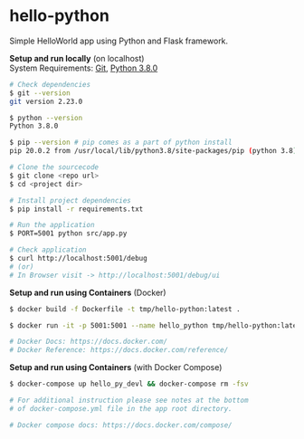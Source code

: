 # hello-python

Simple HelloWorld app using Python and Flask framework.

**Setup and run locally** (on localhost)  
System Requirements: [Git](http://www.git-scm.com), [Python 3.8.0](https://www.python.org/downloads/)

```bash
# Check dependencies
$ git --version
git version 2.23.0

$ python --version
Python 3.8.0

$ pip --version # pip comes as a part of python install
pip 20.0.2 from /usr/local/lib/python3.8/site-packages/pip (python 3.8)

# Clone the sourcecode
$ git clone <repo url>
$ cd <project dir>

# Install project dependencies
$ pip install -r requirements.txt

# Run the application
$ PORT=5001 python src/app.py

# Check application
$ curl http://localhost:5001/debug
# (or)
# In Browser visit -> http://localhost:5001/debug/ui
```

**Setup and run using Containers** (Docker)

```bash
$ docker build -f Dockerfile -t tmp/hello-python:latest .

$ docker run -it -p 5001:5001 --name hello_python tmp/hello-python:latest

# Docker Docs: https://docs.docker.com/
# Docker Reference: https://docs.docker.com/reference/
```

**Setup and run using Containers** (with Docker Compose)

```bash
$ docker-compose up hello_py_devl && docker-compose rm -fsv

# For additional instruction please see notes at the bottom
# of docker-compose.yml file in the app root directory.

# Docker compose docs: https://docs.docker.com/compose/
```

